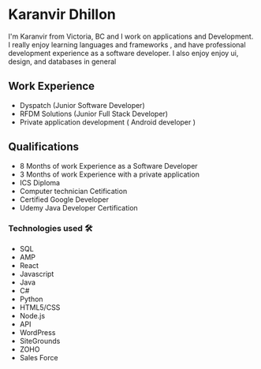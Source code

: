 # Karanvir Dhillon
I'm Karanvir from Victoria, BC and I work on applications and Development. I really enjoy learning languages and frameworks , and have professional development experience as a software developer. I also enjoy enjoy ui, design, and databases in general

<h2>Work Experience </h2>

* Dyspatch (Junior Software Developer)
* RFDM Solutions (Junior Full Stack Developer)
* Private application development ( Android developer )

<h2>Qualifications</h2>

* 8 Months of work Experience as a Software Developer
* 3 Months of work Experience with a private application
* ICS Diploma
* Computer technician Cetification
* Certified Google Developer
* Udemy Java Developer Certification 


<h3>Technologies used 🛠️</h3>

* SQL
* AMP
* React
* Javascript
* Java
* C#
* Python
* HTML5/CSS
* Node.js
* API
* WordPress
* SiteGrounds
* ZOHO
* Sales Force
